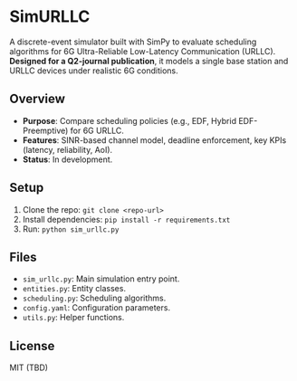 # SimURLLC

A discrete-event simulator built with SimPy to evaluate scheduling algorithms for 6G Ultra-Reliable Low-Latency Communication (URLLC). **Designed for a Q2-journal publication**, it models a single base station and URLLC devices under realistic 6G conditions.

## Overview
- **Purpose**: Compare scheduling policies (e.g., EDF, Hybrid EDF-Preemptive) for 6G URLLC.
- **Features**: SINR-based channel model, deadline enforcement, key KPIs (latency, reliability, AoI).
- **Status**: In development.

## Setup
1. Clone the repo: `git clone <repo-url>`
2. Install dependencies: `pip install -r requirements.txt`
3. Run: `python sim_urllc.py`

## Files
- `sim_urllc.py`: Main simulation entry point.
- `entities.py`: Entity classes.
- `scheduling.py`: Scheduling algorithms.
- `config.yaml`: Configuration parameters.
- `utils.py`: Helper functions.

## License
MIT (TBD)